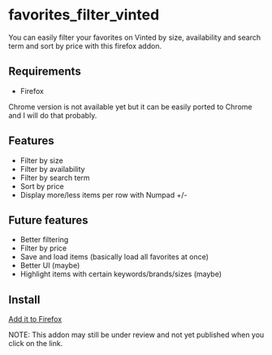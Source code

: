 # favorites_filter_vinted

You can easily filter your favorites on Vinted by size, availability and search term and sort by price with this firefox addon.

## Requirements

- Firefox

Chrome version is not available yet but it can be easily ported to Chrome and I will do that probably.

## Features

- Filter by size
- Filter by availability
- Filter by search term
- Sort by price
- Display more/less items per row with Numpad +/-

## Future features

- Better filtering
- Filter by price
- Save and load items (basically load all favorites at once)
- Better UI (maybe)
- Highlight items with certain keywords/brands/sizes (maybe)

## Install

[Add it to Firefox](https://addons.mozilla.org/de/firefox/addon/filter-favorites-on-vinted/)

NOTE: This addon may still be under review and not yet published when you click on the link.
